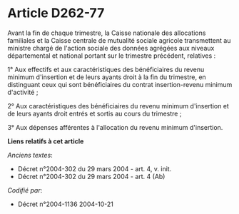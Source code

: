 # Article D262-77

Avant la fin de chaque trimestre, la Caisse nationale des allocations familiales et la Caisse centrale de mutualité sociale
agricole transmettent au ministre chargé de l'action sociale des données agrégées aux niveaux départemental et national
portant sur le trimestre précédent, relatives :

1° Aux effectifs et aux caractéristiques des bénéficiaires du revenu minimum d'insertion et de leurs ayants droit à la fin du
trimestre, en distinguant ceux qui sont bénéficiaires du contrat insertion-revenu minimum d'activité ;

2° Aux caractéristiques des bénéficiaires du revenu minimum d'insertion et de leurs ayants droit entrés et sortis au cours du
trimestre ;

3° Aux dépenses afférentes à l'allocation du revenu minimum d'insertion.

**Liens relatifs à cet article**

_Anciens textes_:

  - Décret n°2004-302 du 29 mars 2004 - art. 4, v. init.
  - Décret n°2004-302 du 29 mars 2004 - art. 4 (Ab)

_Codifié par_:

  - Décret n°2004-1136 2004-10-21
